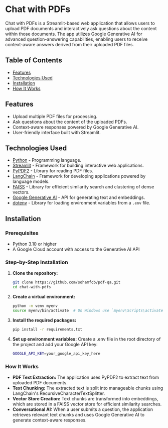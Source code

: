 # Chat with PDFs

Chat with PDFs is a Streamlit-based web application that allows users to upload PDF documents and interactively ask questions about the content within those documents. The app utilizes Google Generative AI for advanced question-answering capabilities, enabling users to receive context-aware answers derived from their uploaded PDF files.

## Table of Contents

- [Features](#features)
- [Technologies Used](#technologies-used)
- [Installation](#installation)
- [How It Works](#how-it-works)

## Features

- Upload multiple PDF files for processing.
- Ask questions about the content of the uploaded PDFs.
- Context-aware responses powered by Google Generative AI.
- User-friendly interface built with Streamlit.

## Technologies Used

- [Python](https://www.python.org/) - Programming language.
- [Streamlit](https://streamlit.io/) - Framework for building interactive web applications.
- [PyPDF2](https://pypi.org/project/PyPDF2/) - Library for reading PDF files.
- [LangChain](https://github.com/hwchase17/langchain) - Framework for developing applications powered by language models.
- [FAISS](https://faiss.ai/) - Library for efficient similarity search and clustering of dense vectors.
- [Google Generative AI](https://cloud.google.com/generative-ai) - API for generating text and embeddings.
- [dotenv](https://pypi.org/project/python-dotenv/) - Library for loading environment variables from a `.env` file.

## Installation

### Prerequisites

- Python 3.10 or higher
- A Google Cloud account with access to the Generative AI API

### Step-by-Step Installation

1. **Clone the repository:**

   ```bash
   git clone https://github.com/sohamfcb/pdf-qa.git
   cd chat-with-pdfs

2. **Create a virtual environment:**

   ```bash
   python -m venv myenv
   source myenv/bin/activate  # On Windows use `myenv\Scripts\activate`

3. **Install the required packages:**
   ```bash
   pip install -r requirements.txt

4. **Set up environment variables:**
   Create a .env file in the root directory of the project and add your Google API key:
   ```bash
   GOOGLE_API_KEY=your_google_api_key_here

### How It Works

- **PDF Text Extraction:** The application uses PyPDF2 to extract text from uploaded PDF documents.
- **Text Chunking:** The extracted text is split into manageable chunks using LangChain's RecursiveCharacterTextSplitter.
- **Vector Store Creation:** Text chunks are transformed into embeddings, which are stored in a FAISS vector store for efficient similarity searches.
- **Conversational AI:** When a user submits a question, the application retrieves relevant text chunks and uses Google Generative AI to generate context-aware responses.
